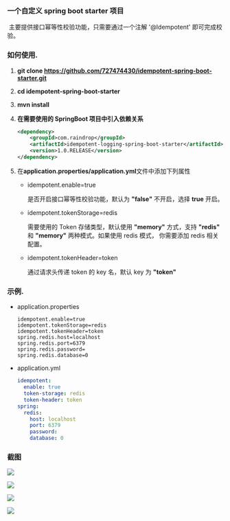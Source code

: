 ### 一个自定义 spring boot starter 项目

​  主要提供接口幂等性校验功能，只需要通过一个注解 '@Idempotent' 即可完成校验。


### 如何使用.

1. **git clone <https://github.com/727474430/idempotent-spring-boot-starter.git>** 

2. **cd idempotent-spring-boot-starter** 

3. **mvn install** 

4. **在需要使用的 SpringBoot 项目中引入依赖关系**

   ```xml
   <dependency>
       <groupId>com.raindrop</groupId>
       <artifactId>idempotent-logging-spring-boot-starter</artifactId>
       <version>1.0.RELEASE</version>
   </dependency>
   ```

5. 在**application.properties/application.yml**文件中添加下列属性

   * idempotent.enable=true

     是否开启接口幂等性校验功能，默认为 **"false"** 不开启，选择 **true** 开启。

   * idempotent.tokenStorage=redis

     需要使用的 Token 存储类型，默认使用 **"memory"** 方式，支持 **"redis"** 和 **"memory"** 两种模式。如果使用 redis 模式，
     你需要添加 redis 相关配置。

   * idempotent.tokenHeader=token

     通过请求头传递 token 的 key 名，默认 key 为 **"token"**

   

### 示例.

* application.properties

  ```properties
  idempotent.enable=true
  idempotent.tokenStorage=redis
  idempotent.tokenHeader=token
  spring.redis.host=localhost
  spring.redis.port=6379
  spring.redis.password=
  spring.redis.database=0
  ```

* application.yml

  ```yaml
  idempotent:
    enable: true
    token-storage: redis
    token-header: token
  spring:
    redis:
      host: localhost
      port: 6379
      password:
      database: 0
  ```


### 截图

![](src/main/resources/img/properties.png)

![](src/main/resources/img/anno.png)

![](src/main/resources/img/logging.png)


[![](https://jitpack.io/v/727474430/web-logging-spring-boot-starter.svg)](https://jitpack.io/#727474430/web-logging-spring-boot-starter)
